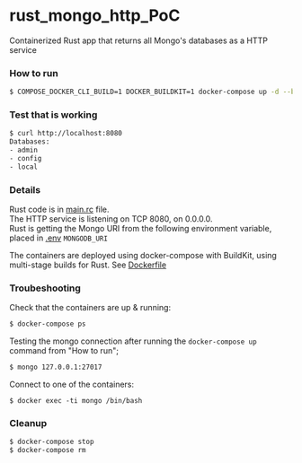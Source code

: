# rust_mongo_http_PoC
Containerized Rust app that returns all Mongo's databases as a HTTP service


### How to run
```bash
$ COMPOSE_DOCKER_CLI_BUILD=1 DOCKER_BUILDKIT=1 docker-compose up -d --build
```

### Test that is working
```bash
$ curl http://localhost:8080
Databases:
- admin
- config
- local
```

### Details
Rust code is in [main.rc](backend/src/main.rc) file.  
The HTTP service is listening on TCP 8080, on 0.0.0.0.  
Rust is getting the Mongo URI from the following environment variable, placed in [.env](backend/.env)
`MONGODB_URI`

The containers are deployed using docker-compose with BuildKit, using multi-stage builds for Rust. See [Dockerfile](backend/Dockerfile)

### Troubeshooting
Check that the containers are up & running:
```bash
$ docker-compose ps
```
Testing the mongo connection after running the `docker-compose up` command from "How to run";
```bash
$ mongo 127.0.0.1:27017
```
Connect to one of the containers:
```shell
$ docker exec -ti mongo /bin/bash
```

### Cleanup
```bash
$ docker-compose stop
$ docker-compose rm
```


